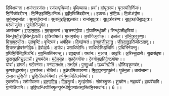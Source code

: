 

  
दि॒विक्षय॑न्ता। क्षय॑न्ता॒रज॑सः। रज॑सःपृथि॒व्यां। पृ॒थि॒व्याम्प्र। प्रवां॑। वां॒घृ॒तस्य॑। घृ॒तस्य॑नि॒र्णिजः॑। नि॒र्णिजो॑ददीरन्। नि॒र्निज॒इति॑निः॒ऽनिजः॑। द॒दी॒र॒न्निति॑ददीरन्।। ह॒व्यन्नः॑। नो॒मि॒त्रः। मि॒त्रोअ॑र्य॒मा। अ॒र्य॒मासुजा॑तः। सुजा॑तो॒राजा॑। सुजा॑त॒इति॒सुऽजा॑तः। राजा॑सुक्ष॒त्रः। सु॒क्ष॒त्रोवरु॑णः। सु॒क्ष॒त्रइति॑सु॒ऽक्ष॒त्रः। वरु॑णॊजुषेत। जु॒षे॒तेति॑जुषेत।  
आरा॑जाना। रा॒जा॒ना॒म॒हः। म॒हऋ॒तस्य॑। ऋ॒तस्य॑गो॒पा। गो॒पासिन्धु॑पती। सिन्धु॑पतीक्ष॒त्रिया॑। सिन्धु॑पती॒इति॒सिन्धु॑ऽपती। क्ष॒त्रिया॑यातं। या॒तम॒र्वाक्। अ॒र्वागित्य॒र्वाक्।। इळा॑न्नः। नो॒मि॒त्रा॒व॒रु॒णा॒। मि॒त्रा॒व॒रु॒णॊ॒त। उ॒तवृ॒ष्टिं। वृ॒ष्टिमव॑। अव॑दि॒वः। दि॒वइ॑न्वतं। इ॒न्व॒तं॒जी॒र॒दा॒नू॒। जी॒र॒दा॒नू॒इति॑जीरऽदानू।।  
मि॒त्रस्तन्नो॒वरु॑णॊदे॒वः। दे॒वोअ॒र्यः। अ॒र्यःप्र। प्रसाधि॑ष्टेभिः। साधि॑ष्टेभिःप॒थिभिः॑। प॒थिभि॑र्नयन्तु। प॒थिभि॒रिति॑प॒थिऽभिः॑। न॒य॒न्त्विति॑नयन्तु।। ब्रव॒द्यथा॑। यथा॑नः। न॒आत्। आद॒रिः। अ॒रिस्सु॒दासे॑। सु॒दास॑इ॒षा। सु॒दास॒इति॑सु॒ऽदासे॑। इ॒षाम॑देम। म॒दे॒म॒स॒ह। स॒हदे॒वगो॑पाः। दे॒वगो॑पा॒इति॑दे॒वऽगो॑पाः।।  
योवां॑। वां॒गर्तं॑। गर्तं॒मन॑सा। मन॑सा॒तक्ष॑त्। तक्ष॑दे॒तं। ए॒तमू॒र्ध्वां। ऊ॒र्ध्वान्धी॒तिं। धी॒तिङ्कृ॒णव॑त्। कृ॒णव॑ध्दा॒रय॑त्। धा॒रय॑च्च। चेतिच॑।। उ॒क्षेथां॑मित्रावरुणा। मि॒त्रा॒व॒रुणा॒घृ॒तेन॑। घृ॒तेन॒ता। तारा॑जाना। रा॒जा॒नासु॑क्षि॒तीः। सु॒क्षि॒तीस्त॑र्पयेथां। त॒र्प॒ये॒था॒मिति॑तर्पयेथां।।  
ए॒षस्तोमः॑। स्तोमो॑वरुण। व॒रु॒ण॒मि॒त्र॒। मि॒त्र॒तुभ्यं॑। तुभ्यं॒सोमः॑। सोम॑श्शु॒क्रः। शु॒क्रोन। नवा॒यवे॑। वा॒यवे॑यामि। या॒मीति॑यामि।। अ॒वि॒ष्टन्धियो॑जिगृ॒तम्पुर॑न्धीर्यू॒यम्पा॑तस्व॒स्तिभि॒स्सदा॑नः।। 6 ।।  
